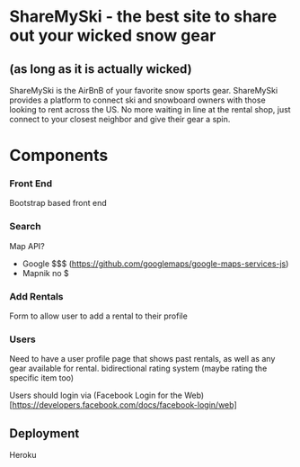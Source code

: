 # ShareMySki - the best site to share out your wicked snow gear
## (as long as it is actually wicked)

ShareMySki is the AirBnB of your favorite snow sports gear. ShareMySki provides a platform to connect ski and snowboard owners with those looking to rent across the US. No more waiting in line at the rental shop, just connect to your closest neighbor and give their gear a spin.

# Components

### Front End
Bootstrap based front end

### Search
Map API? 
- Google $$$ (https://github.com/googlemaps/google-maps-services-js)
- Mapnik no $

### Add Rentals
Form to allow user to add a rental to their profile

### Users
Need to have a user profile page that shows past rentals, as well as any gear available for rental.
bidirectional rating system (maybe rating the specific item too)

Users should login via (Facebook Login for the Web)[https://developers.facebook.com/docs/facebook-login/web]

## Deployment 
Heroku
